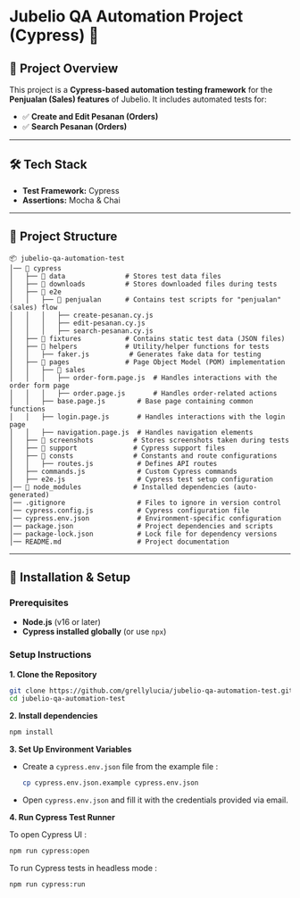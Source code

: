 # Jubelio QA Automation Project (Cypress) 🚀

## 📌 Project Overview

This project is a **Cypress-based automation testing framework** for the **Penjualan (Sales) features** of Jubelio. It includes automated tests for:

- ✅ **Create and Edit Pesanan (Orders)**
- ✅ **Search Pesanan (Orders)**

---

## 🛠️ Tech Stack

- **Test Framework:** Cypress
- **Assertions:** Mocha & Chai

---

## 📂 Project Structure

```
📦 jubelio-qa-automation-test
│── 📂 cypress
│   ├── 📂 data               # Stores test data files
│   ├── 📂 downloads          # Stores downloaded files during tests
│   ├── 📂 e2e
│   │   ├── 📂 penjualan      # Contains test scripts for "penjualan" (sales) flow
│   │   │   ├── create-pesanan.cy.js
│   │   │   ├── edit-pesanan.cy.js
│   │   │   ├── search-pesanan.cy.js
│   ├── 📂 fixtures           # Contains static test data (JSON files)
│   ├── 📂 helpers            # Utility/helper functions for tests
│   │   ├── faker.js          # Generates fake data for testing
│   ├── 📂 pages              # Page Object Model (POM) implementation
│   │   ├── 📂 sales
│   │   │   ├── order-form.page.js  # Handles interactions with the order form page
│   │   │   ├── order.page.js       # Handles order-related actions
│   │   ├── base.page.js        # Base page containing common functions
│   │   ├── login.page.js       # Handles interactions with the login page
│   │   ├── navigation.page.js  # Handles navigation elements
│   ├── 📂 screenshots          # Stores screenshots taken during tests
│   ├── 📂 support              # Cypress support files
│   ├── 📂 consts               # Constants and route configurations
│   │   ├── routes.js           # Defines API routes
│   ├── commands.js             # Custom Cypress commands
│   ├── e2e.js                  # Cypress test setup configuration
│── 📂 node_modules             # Installed dependencies (auto-generated)
│── .gitignore                  # Files to ignore in version control
│── cypress.config.js           # Cypress configuration file
│── cypress.env.json            # Environment-specific configuration
│── package.json                # Project dependencies and scripts
│── package-lock.json           # Lock file for dependency versions
│── README.md                   # Project documentation
```

---

## 🚀 Installation & Setup

### Prerequisites

- **Node.js** (v16 or later)
- **Cypress installed globally** (or use `npx`)

### Setup Instructions

**1. Clone the Repository**

```sh
git clone https://github.com/grellylucia/jubelio-qa-automation-test.git
cd jubelio-qa-automation-test
```

**2. Install dependencies**

```sh
npm install
```

**3. Set Up Environment Variables**

- Create a `cypress.env.json` file from the example file :

  ```sh
  cp cypress.env.json.example cypress.env.json
  ```

- Open `cypress.env.json` and fill it with the credentials provided via email.

**4. Run Cypress Test Runner**

To open Cypress UI :

```sh
npm run cypress:open
```

To run Cypress tests in headless mode :

```sh
npm run cypress:run
```
